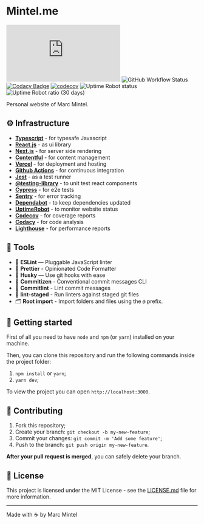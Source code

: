 # Mintel.me

![David](https://img.shields.io/david/mmintel/mintel.me) ![GitHub Workflow Status](https://img.shields.io/github/workflow/status/mmintel/mintel.me/CI) [![Codacy Badge](https://api.codacy.com/project/badge/Grade/32eb63c8d1fd4a0fa088619552f99b82)](https://app.codacy.com/manual/mmintel/mintel.me?utm_source=github.com&utm_medium=referral&utm_content=mmintel/mintel.me&utm_campaign=Badge_Grade_Dashboard) [![codecov](https://codecov.io/gh/mmintel/mintel.me/branch/master/graph/badge.svg)](https://codecov.io/gh/mmintel/mintel.me) ![Uptime Robot status](https://img.shields.io/uptimerobot/status/m778100040-cb2fa189bae8424d14d6e9bf) ![Uptime Robot ratio (30 days)](https://img.shields.io/uptimerobot/ratio/m778100040-cb2fa189bae8424d14d6e9bf)

Personal website of Marc Mintel.

## ⚙️ Infrastructure
-   **[Typescript](https://www.typescriptlang.org/)**  - for typesafe Javascript
-   **[React.js](https://reactjs.org/)** - as ui library
-   **[Next.js](https://nextjs.org/)** - for server side rendering
-   **[Contentful](https://www.contentful.com/)** - for content management
-   **[Vercel](https://vercel.com/)** - for deployment and hosting
-   **[Github Actions](https://github.com/features/actions)** - for continuous integration
-   **[Jest](https://jestjs.io/)** - as a test runner
-   **[@testing-library](https://testing-library.com/)** - to unit test react components
-   **[Cypress](https://www.cypress.io/)** - for e2e tests
-   **[Sentry](https://sentry.io/welcome/)** - for error tracking
-   **[Dependabot](https://dependabot.com/)** - to keep dependencies updated
-   **[UptimeRobot](https://uptimerobot.com/)** - to monitor website status
-   **[Codecov](https://codecov.io/)** - for coverage reports
-   **[Codacy](https://codacy.com)** - for code analysis
-   **[Lighthouse](https://developers.google.com/web/tools/lighthouse)**  - for performance reports

## 🧰 Tools
-   📏 **ESLint** — Pluggable JavaScript linter
-   💖 **Prettier** - Opinionated Code Formatter
-   🐶 **Husky** — Use git hooks with ease
-   📄 **Commitizen** - Conventional commit messages CLI
-   🚓 **Commitlint** - Lint commit messages
-   🚫 **lint-staged** - Run linters against staged git files
-   🗂 **Root import** - Import folders and files using the `@` prefix.

## 🚀 Getting started

First of all you need to have `node` and `npm` (or `yarn`) installed on your machine.

Then, you can clone this repository and run the following commands inside the project folder:

1.  `npm install` or `yarn`;
2.  `yarn dev`;

To view the project you can open `http://localhost:3000`.

## 🤝 Contributing

1.  Fork this repository;
2.  Create your branch: `git checkout -b my-new-feature`;
3.  Commit your changes: `git commit -m 'Add some feature'`;
4.  Push to the branch: `git push origin my-new-feature`.

**After your pull request is merged**, you can safely delete your branch.

## 📝 License

This project is licensed under the MIT License - see the [LICENSE.md](LICENSE.md) file for more information.

---

Made with ☕️ by Marc Mintel

